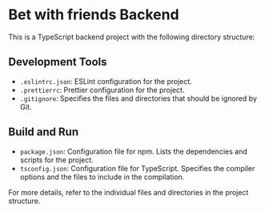 # Bet with friends Backend

This is a TypeScript backend project with the following directory structure:

## Development Tools

- `.eslintrc.json`: ESLint configuration for the project.
- `.prettierrc`: Prettier configuration for the project.
- `.gitignore`: Specifies the files and directories that should be ignored by Git.

## Build and Run

- `package.json`: Configuration file for npm. Lists the dependencies and scripts for the project.
- `tsconfig.json`: Configuration file for TypeScript. Specifies the compiler options and the files to include in the compilation.

For more details, refer to the individual files and directories in the project structure.

```